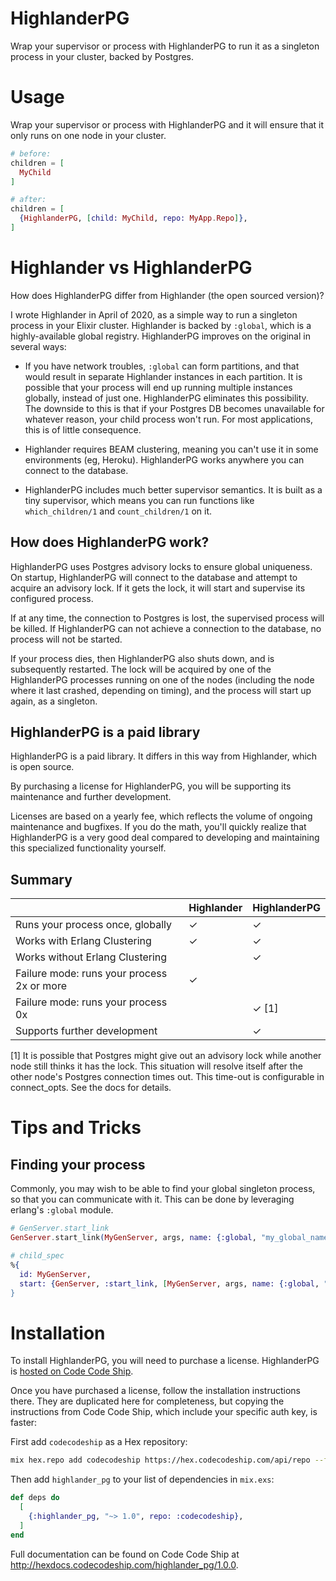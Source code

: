 # HighlanderPG

<!-- MDOC !-->

Wrap your supervisor or process with HighlanderPG to run it as a singleton process in your cluster, backed by Postgres.

# Usage

Wrap your supervisor or process with HighlanderPG and it will ensure that it only runs on one node in your cluster.

```elixir
# before:
children = [
  MyChild
]

# after:
children = [
  {HighlanderPG, [child: MyChild, repo: MyApp.Repo]},
]
```

# Highlander vs HighlanderPG

How does HighlanderPG differ from Highlander (the open sourced version)?

I wrote Highlander in April of 2020, as a simple way to run a singleton process in your Elixir cluster. Highlander is backed by `:global`, which is a highly-available global registry. HighlanderPG improves on the original in several ways:

- If you have network troubles, `:global` can form partitions, and that would result in separate Highlander instances in each partition. It is possible that your process will end up running multiple instances globally, instead of just one. HighlanderPG eliminates this possibility. The downside to this is that if your Postgres DB becomes unavailable for whatever reason, your child process won't run. For most applications, this is of little consequence.

- Highlander requires BEAM clustering, meaning you can't use it in some environments (eg, Heroku). HighlanderPG works anywhere you can connect to the database.

- HighlanderPG includes much better supervisor semantics. It is built as a tiny supervisor, which means you can run functions like `which_children/1` and `count_children/1` on it.

## How does HighlanderPG work?

HighlanderPG uses Postgres advisory locks to ensure global uniqueness. On startup, HighlanderPG will connect to the database and attempt to acquire an advisory lock. If it gets the lock, it will start and supervise its configured process.

If at any time, the connection to Postgres is lost, the supervised process will be killed. If HighlanderPG can not achieve a connection to the database, no process will not be started.

If your process dies, then HighlanderPG also shuts down, and is subsequently restarted. The lock will be acquired by one of the HighlanderPG processes running on one of the nodes (including the node where it last crashed, depending on timing), and the process will start up again, as a singleton.

## HighlanderPG is a paid library

HighlanderPG is a paid library. It differs in this way from Highlander, which is open source.

By purchasing a license for HighlanderPG, you will be supporting its maintenance and further development.

Licenses are based on a yearly fee, which reflects the volume of ongoing maintenance and bugfixes. If you do the math, you'll quickly realize that HighlanderPG is a very good deal compared to developing and maintaining this specialized functionality yourself.

## Summary

|  | **Highlander** | **HighlanderPG** |
| --- | --- | --- |
| Runs your process once, globally | ✓ | ✓ |
| Works with Erlang Clustering | ✓ | ✓ |
| Works without Erlang Clustering | | ✓ |
| Failure mode: runs your process 2x or more | ✓ | |
| Failure mode: runs your process 0x | | ✓ [1] |
| Supports further development | | ✓ |

[1] It is possible that Postgres might give out an advisory lock while another node still thinks it has the lock. This situation will resolve itself after the other node's Postgres connection times out. This time-out is configurable in connect_opts. See the docs for details.

# Tips and Tricks

## Finding your process

Commonly, you may wish to be able to find your global singleton process, so that you can communicate with it. This can be done by leveraging erlang's `:global` module.

```elixir
# GenServer.start_link
GenServer.start_link(MyGenServer, args, name: {:global, "my_global_name"})

# child_spec
%{
  id: MyGenServer,
  start: {GenServer, :start_link, [MyGenServer, args, name: {:global, "my_global_name}]}
}
```

# Installation

To install HighlanderPG, you will need to purchase a license. HighlanderPG is [hosted on Code Code Ship](https://hex.codecodeship.com/package/highlander_pg).

Once you have purchased a license, follow the installation instructions there. They are duplicated here for completeness, but copying the instructions from Code Code Ship, which include your specific auth key, is faster:

First add `codecodeship` as a Hex repository:

```bash
mix hex.repo add codecodeship https://hex.codecodeship.com/api/repo --fetch-public-key SHA256:5hyUvvnGT45CntYCrHAOO3tn94l1xz8fUlyQS7qDhxg --auth-key [YOUR AUTH KEY]
```

Then add `highlander_pg` to your list of dependencies in `mix.exs`:

```elixir
def deps do
  [
    {:highlander_pg, "~> 1.0", repo: :codecodeship},
  ]
end
```

Full documentation can be found on Code Code Ship at <http://hexdocs.codecodeship.com/highlander_pg/1.0.0>.

